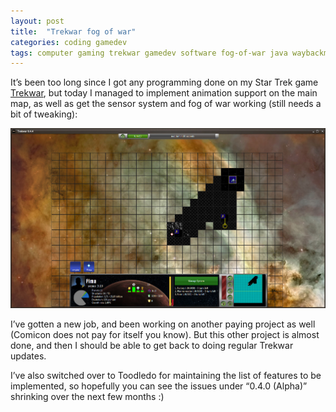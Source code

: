 ```yaml
---
layout: post
title:  "Trekwar fog of war"
categories: coding gamedev
tags: computer gaming trekwar gamedev software fog-of-war java waybackmachine startrek 
---
```


It’s been too long since I got any programming done on my Star Trek game [Trekwar](https://github.com/erlendaakre/trekwar), but today I managed to implement animation support on the main map, as well as get the sensor system and fog of war working (still needs a bit of tweaking):

![Trekwar fog of war](/images/2010-trekwar-fow.jpg)

I’ve gotten a new job, and been working on another paying project as well (Comicon does not pay for itself you know). But this other project is almost done, and then I should be able to get back to doing regular Trekwar updates.

I’ve also switched over to Toodledo for maintaining the list of features to be implemented, so hopefully you can see the issues under “0.4.0 (Alpha)” shrinking over the next few months :)

